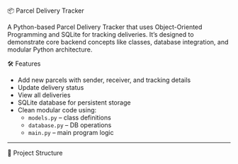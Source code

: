 📦 Parcel Delivery Tracker

A Python-based Parcel Delivery Tracker that uses Object-Oriented Programming and SQLite for tracking deliveries. It’s designed to demonstrate core backend concepts like classes, database integration, and modular Python architecture.


🛠 Features

- Add new parcels with sender, receiver, and tracking details  
- Update delivery status  
- View all deliveries  
- SQLite database for persistent storage  
- Clean modular code using:
  - `models.py` – class definitions
  - `database.py` – DB operations
  - `main.py` – main program logic

---

🧱 Project Structure

